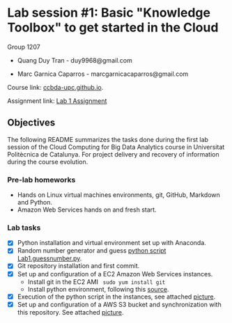 # Lab session #1: Basic "Knowledge Toolbox" to get started in the Cloud

Group 1207

-   Quang Duy Tran - duy9968\@gmail.com

-   Marc Garnica Caparros - marcgarnicacaparros\@gmail.com

Course link: [ccbda-upc.github.io](https://ccbda-upc.github.io/).

Assignment link: [Lab 1 Assignment](https://github.com/CCBDA-UPC/Assignments-2018/blob/master/Lab01.md) 

## Objectives

The following README summarizes the tasks done during the first lab session
of the Cloud Computing for Big Data Analytics course in Universitat Politècnica
de Catalunya. For project delivery and recovery of information during the course evolution.



### Pre-lab homeworks

-   Hands on Linux virtual machines environments, git, GitHub, Markdown and Python.
-   Amazon Web Services hands on and fresh start.

### Lab tasks

- [x] Python installation and virtual environment set up with Anaconda.
- [x] Random number generator and guess [python script Lab1.guessnumber.py](./Lab1.guessnumber.py).
- [x] Git repository installation and first commit.
- [x] Set up and configuration of a EC2 Amazon Web Services instances.
    - Install git in the EC2 AMI ``` sudo yum install git```
    - Install python environment, following this [source](https://gist.github.com/niranjv/f80fc1f488afc49845e2ff3d5df7f83b).
- [x] Execution of the python script in the instances, see attached [picture](./Lab1AWSTerminal.png).
- [x] Set up and configuration of a AWS S3 bucket and synchronization with this repository.
    See attached [picture](./Lab1.S3Bucket.png).
